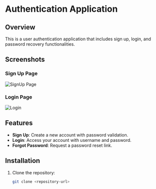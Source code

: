# Authentication Application

## Overview

This is a user authentication application that includes sign up, login, and password recovery functionalities.

## Screenshots

### Sign Up Page
![SignUp Page](https://github.com/user-attachments/assets/f2fc31b8-aca6-4061-8d05-d84b84e85efb)


### Login Page
![Login ](https://github.com/user-attachments/assets/37af7b51-b404-4310-955a-87f17cc39494)


## Features

- **Sign Up**: Create a new account with password validation.
- **Login**: Access your account with username and password.
- **Forgot Password**: Request a password reset link.

## Installation

1. Clone the repository:
   ```bash
   git clone <repository-url>
